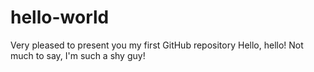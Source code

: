 # hello-world
Very pleased to present you my first GitHub repository
Hello, hello!
Not much to say, I'm such a shy guy!
